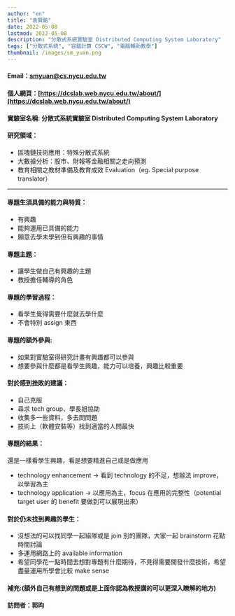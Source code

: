 ```yaml
---
author: "en"
title: "袁賢銘"
date: 2022-05-08
lastmod: 2022-05-08
description: "分散式系統實驗室 Distributed Computing System Laboratory"
tags: ["分散式系統", "容錯計算 CSCW", "電腦輔助教學"]
thumbnail: /images/sm_yuan.png
---
```


#### Email：smyuan@cs.nycu.edu.tw

#### 個人網頁：[https://dcslab.web.nycu.edu.tw/about/](https://dcslab.web.nycu.edu.tw/about/)

#### 實驗室名稱:  分散式系統實驗室 Distributed Computing System Laboratory

#### 研究領域：

- 區塊鏈技術應用：特殊分散式系統
- 大數據分析：股市、財報等金融相關之走向預測
- 教育相關之教材準備及教育成效 Evaluation（eg. Special purpose translator）
  
---

#### 專題生須具備的能力與特質：

- 有興趣
- 能夠運用已具備的能力
- 願意去學未學到但有興趣的事情
  
#### 專題主題：

- 讓學生做自己有興趣的主題
- 教授擔任輔導的角色
  
#### 專題的學習過程：

- 看學生覺得需要什麼就去學什麼
- 不會特別 assign 東西
  
#### 專題的額外參與:

- 如果對實驗室得研究計畫有興趣都可以參與
- 想要參與什麼都是看學生興趣，能力可以培養，興趣比較重要
  
#### 對於感到挫敗的建議：

- 自己克服
- 尋求 tech group、學長姐協助
- 收集多一些資料，多去問問題
- 技術上（軟體安裝等）找到適當的人問最快
  
#### 專題的結果：

還是一樣看學生興趣，看是想要精進自己或是做應用
- technology enhancement → 看到 technology 的不足，想辦法 improve，以學習為主
- technology application → 以應用為主，focus 在應用的完整性（potential target user 的 benefit 要做到可以展現出來）
  
#### 對於仍未找到興趣的學生：

- 沒想法的可以找同學一起組隊或是 join 別的團隊，大家一起 brainstorm 花點時間討論
- 多運用網路上的 available information
- 希望同學花一點時間去想對專題有什麼期待，不見得需要開發什麼技術，希望盡量運用所學會比較 make sense
  

#### 補充:(額外自己有想到的問題或是上面你認為教授講的可以更深入瞭解的地方)

#### 訪問者：郭昀

